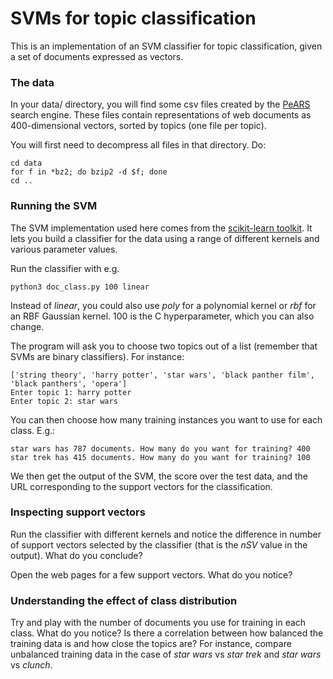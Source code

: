 # SVMs for topic classification

This is an implementation of an SVM classifier for topic classification, given a set of documents expressed as vectors.

### The data

In your data/ directory, you will find some csv files created by the [PeARS](http://pearsearch.org/) search engine. These files contain representations of web documents as 400-dimensional vectors, sorted by topics (one file per topic).

You will first need to decompress all files in that directory. Do:

    cd data
    for f in *bz2; do bzip2 -d $f; done
    cd ..

### Running the SVM

The SVM implementation used here comes from the [scikit-learn toolkit](http://scikit-learn.org/stable/modules/generated/sklearn.svm.SVC.html#sklearn.svm.SVC). It lets you build a classifier for the data using a range of different kernels and various parameter values.

Run the classifier with e.g.

    python3 doc_class.py 100 linear

Instead of *linear*, you could also use *poly* for a polynomial kernel or *rbf* for an RBF Gaussian kernel. 100 is the C hyperparameter, which you can also change.

The program will ask you to choose two topics out of a list (remember that SVMs are binary classifiers). For instance:

    ['string theory', 'harry potter', 'star wars', 'black panther film', 'black panthers', 'opera']
    Enter topic 1: harry potter
    Enter topic 2: star wars

You can then choose how many training instances you want to use for each class. E.g.:

    star wars has 787 documents. How many do you want for training? 400
    star trek has 415 documents. How many do you want for training? 100

We then get the output of the SVM, the score over the test data, and the URL corresponding to the support vectors for the classification.


### Inspecting support vectors

Run the classifier with different kernels and notice the difference in number of support vectors selected by the classifier (that is the *nSV* value in the output). What do you conclude?

Open the web pages for a few support vectors. What do you notice?


### Understanding the effect of class distribution

Try and play with the number of documents you use for training in each class. What do you notice? Is there a correlation between how balanced the training data is and how close the topics are? For instance, compare unbalanced training data in the case of *star wars* vs *star trek* and *star wars* vs *clunch*.





